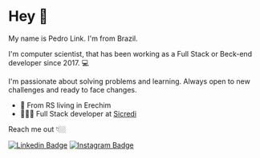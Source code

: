 # Hey 👋

My name is Pedro Link. I'm from Brazil. 

I'm computer scientist, that has been working as a Full Stack or Beck-end developer since 2017. 💻

I'm passionate about solving problems and learning. Always open to new challenges and ready to face changes.

- 📍 From RS living in Erechim
- 👨🏼‍💻 Full Stack developer at [Sicredi](https://www.sicredi.com.br/site/home)

Reach me out 👇🏼

[![Linkedin Badge](https://img.shields.io/badge/-LinkedIn-blue?style=flat-square&logo=Linkedin&logoColor=white&link=https://www.linkedin.com/in/pedro-link-745565171/)](https://www.linkedin.com/in/pedro-link-745565171/) 
[![Instagram Badge](https://img.shields.io/badge/-Instagram-violet?style=flat-square&logo=Instagram&logoColor=white&link=https://www.instagram.com/pe.link/)](https://www.instagram.com/pe.link/)
